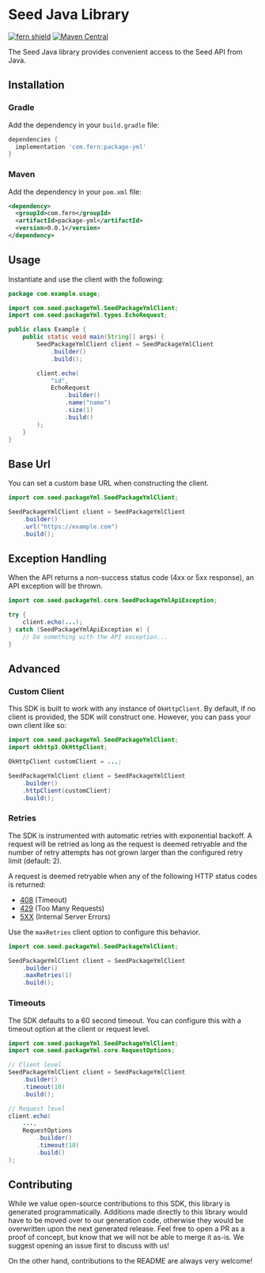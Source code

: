 # Seed Java Library

[![fern shield](https://img.shields.io/badge/%F0%9F%8C%BF-Built%20with%20Fern-brightgreen)](https://buildwithfern.com?utm_source=github&utm_medium=github&utm_campaign=readme&utm_source=Seed%2FJava)
[![Maven Central](https://img.shields.io/maven-central/v/com.fern/package-yml)](https://central.sonatype.com/artifact/com.fern/package-yml)

The Seed Java library provides convenient access to the Seed API from Java.

## Installation

### Gradle

Add the dependency in your `build.gradle` file:

```groovy
dependencies {
  implementation 'com.fern:package-yml'
}
```

### Maven

Add the dependency in your `pom.xml` file:

```xml
<dependency>
  <groupId>com.fern</groupId>
  <artifactId>package-yml</artifactId>
  <version>0.0.1</version>
</dependency>
```

## Usage

Instantiate and use the client with the following:

```java
package com.example.usage;

import com.seed.packageYml.SeedPackageYmlClient;
import com.seed.packageYml.types.EchoRequest;

public class Example {
    public static void main(String[] args) {
        SeedPackageYmlClient client = SeedPackageYmlClient
            .builder()
            .build();

        client.echo(
            "id",
            EchoRequest
                .builder()
                .name("name")
                .size(1)
                .build()
        );
    }
}
```

## Base Url

You can set a custom base URL when constructing the client.

```java
import com.seed.packageYml.SeedPackageYmlClient;

SeedPackageYmlClient client = SeedPackageYmlClient
    .builder()
    .url("https://example.com")
    .build();
```

## Exception Handling

When the API returns a non-success status code (4xx or 5xx response), an API exception will be thrown.

```java
import com.seed.packageYml.core.SeedPackageYmlApiException;

try {
    client.echo(...);
} catch (SeedPackageYmlApiException e) {
    // Do something with the API exception...
}
```

## Advanced

### Custom Client

This SDK is built to work with any instance of `OkHttpClient`. By default, if no client is provided, the SDK will construct one. 
However, you can pass your own client like so:

```java
import com.seed.packageYml.SeedPackageYmlClient;
import okhttp3.OkHttpClient;

OkHttpClient customClient = ...;

SeedPackageYmlClient client = SeedPackageYmlClient
    .builder()
    .httpClient(customClient)
    .build();
```

### Retries

The SDK is instrumented with automatic retries with exponential backoff. A request will be retried as long
as the request is deemed retryable and the number of retry attempts has not grown larger than the configured
retry limit (default: 2).

A request is deemed retryable when any of the following HTTP status codes is returned:

- [408](https://developer.mozilla.org/en-US/docs/Web/HTTP/Status/408) (Timeout)
- [429](https://developer.mozilla.org/en-US/docs/Web/HTTP/Status/429) (Too Many Requests)
- [5XX](https://developer.mozilla.org/en-US/docs/Web/HTTP/Status/500) (Internal Server Errors)

Use the `maxRetries` client option to configure this behavior.

```java
import com.seed.packageYml.SeedPackageYmlClient;

SeedPackageYmlClient client = SeedPackageYmlClient
    .builder()
    .maxRetries(1)
    .build();
```

### Timeouts

The SDK defaults to a 60 second timeout. You can configure this with a timeout option at the client or request level.

```java
import com.seed.packageYml.SeedPackageYmlClient;
import com.seed.packageYml.core.RequestOptions;

// Client level
SeedPackageYmlClient client = SeedPackageYmlClient
    .builder()
    .timeout(10)
    .build();

// Request level
client.echo(
    ...,
    RequestOptions
        .builder()
        .timeout(10)
        .build()
);
```

## Contributing

While we value open-source contributions to this SDK, this library is generated programmatically.
Additions made directly to this library would have to be moved over to our generation code,
otherwise they would be overwritten upon the next generated release. Feel free to open a PR as
a proof of concept, but know that we will not be able to merge it as-is. We suggest opening
an issue first to discuss with us!

On the other hand, contributions to the README are always very welcome!